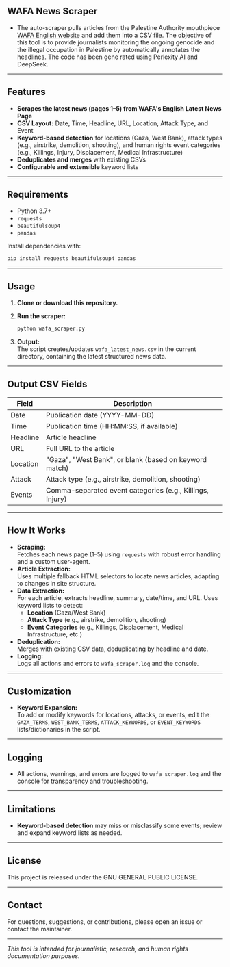 ## WAFA News Scraper

- The auto-scraper pulls articles from the Palestine Authority mouthpiece [WAFA English website](https://english.wafa.ps) and add them into a CSV file. The objective of this tool is to provide journalists monitoring the ongoing genocide and the illegal occupation in Palestine by automatically annotates the headlines. The code has been gene rated using Perlexity AI and DeepSeek. 
---

## Features

- **Scrapes the latest news (pages 1–5) from WAFA's English Latest News Page**
- **CSV Layout:** Date, Time, Headline, URL, Location, Attack Type, and Event
- **Keyword-based detection** for locations (Gaza, West Bank), attack types (e.g., airstrike, demolition, shooting), and human rights event categories (e.g., Killings, Injury, Displacement, Medical Infrastructure)
- **Deduplicates and merges** with existing CSVs
- **Configurable and extensible** keyword lists

---

## Requirements

- Python 3.7+
- `requests`
- `beautifulsoup4`
- `pandas`

Install dependencies with:

```bash
pip install requests beautifulsoup4 pandas
```

---

## Usage

1. **Clone or download this repository.**
2. **Run the scraper:**

   ```bash
   python wafa_scraper.py
   ```

3. **Output:**  
   The script creates/updates `wafa_latest_news.csv` in the current directory, containing the latest structured news data.

---

## Output CSV Fields

| Field      | Description                                                |
|------------|-----------------------------------------------------------|
| Date       | Publication date (YYYY-MM-DD)                             |
| Time       | Publication time (HH:MM:SS, if available)                 |
| Headline   | Article headline                                          |
| URL        | Full URL to the article                                   |
| Location   | "Gaza", "West Bank", or blank (based on keyword match)    |
| Attack     | Attack type (e.g., airstrike, demolition, shooting)       |
| Events     | Comma-separated event categories (e.g., Killings, Injury) |

---

## How It Works

- **Scraping:**  
  Fetches each news page (1–5) using `requests` with robust error handling and a custom user-agent.
- **Article Extraction:**  
  Uses multiple fallback HTML selectors to locate news articles, adapting to changes in site structure.
- **Data Extraction:**  
  For each article, extracts headline, summary, date/time, and URL. Uses keyword lists to detect:
    - **Location** (Gaza/West Bank)
    - **Attack Type** (e.g., airstrike, demolition, shooting)
    - **Event Categories** (e.g., Killings, Displacement, Medical Infrastructure, etc.)
- **Deduplication:**  
  Merges with existing CSV data, deduplicating by headline and date.
- **Logging:**  
  Logs all actions and errors to `wafa_scraper.log` and the console.

---

## Customization

- **Keyword Expansion:**  
  To add or modify keywords for locations, attacks, or events, edit the `GAZA_TERMS`, `WEST_BANK_TERMS`, `ATTACK_KEYWORDS`, or `EVENT_KEYWORDS` lists/dictionaries in the script.

---

## Logging

- All actions, warnings, and errors are logged to `wafa_scraper.log` and the console for transparency and troubleshooting.

---

## Limitations

- **Keyword-based detection** may miss or misclassify some events; review and expand keyword lists as needed.

---

## License

This project is released under the GNU GENERAL PUBLIC LICENSE.

---

## Contact

For questions, suggestions, or contributions, please open an issue or contact the maintainer.

---

*This tool is intended for journalistic, research, and human rights documentation purposes.*

